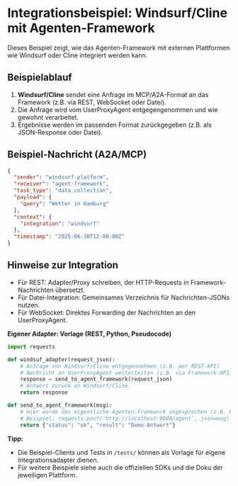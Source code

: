 # Integrationsbeispiel: Windsurf/Cline mit Agenten-Framework

Dieses Beispiel zeigt, wie das Agenten-Framework mit externen Plattformen wie Windsurf oder Cline integriert werden kann.

## Beispielablauf

1. **Windsurf/Cline** sendet eine Anfrage im MCP/A2A-Format an das Framework (z.B. via REST, WebSocket oder Datei).
2. Die Anfrage wird vom UserProxyAgent entgegengenommen und wie gewohnt verarbeitet.
3. Ergebnisse werden im passenden Format zurückgegeben (z.B. als JSON-Response oder Datei).

## Beispiel-Nachricht (A2A/MCP)
```json
{
  "sender": "windsurf-platform",
  "receiver": "agent-framework",
  "task_type": "data_collection",
  "payload": {
    "query": "Wetter in Hamburg"
  },
  "context": {
    "integration": "windsurf"
  },
  "timestamp": "2025-06-30T12:00:00Z"
}
```

## Hinweise zur Integration
- Für REST: Adapter/Proxy schreiben, der HTTP-Requests in Framework-Nachrichten übersetzt.
- Für Datei-Integration: Gemeinsames Verzeichnis für Nachrichten-JSONs nutzen.
- Für WebSocket: Direktes Forwarding der Nachrichten an den UserProxyAgent.


**Eigener Adapter: Vorlage (REST, Python, Pseudocode)**

```python
import requests

def windsuf_adapter(request_json):
    # Anfrage von Windsurf/Cline entgegennehmen (z.B. per REST-API)
    # Nachricht an UserProxyAgent weiterleiten (z.B. via Framework-API)
    response = send_to_agent_framework(request_json)
    # Antwort zurück an Windsurf/Cline
    return response

def send_to_agent_framework(msg):
    # Hier würde das eigentliche Agenten-Framework angesprochen (z.B. HTTP, direktes Python-Objekt, etc.)
    # Beispiel: requests.post('http://localhost:8000/agent', json=msg)
    return {"status": "ok", "result": "Demo-Antwort"}
```

**Tipp:**
- Die Beispiel-Clients und Tests in `/tests/` können als Vorlage für eigene Integrationsadapter dienen.
- Für weitere Beispiele siehe auch die offiziellen SDKs und die Doku der jeweiligen Plattform.
